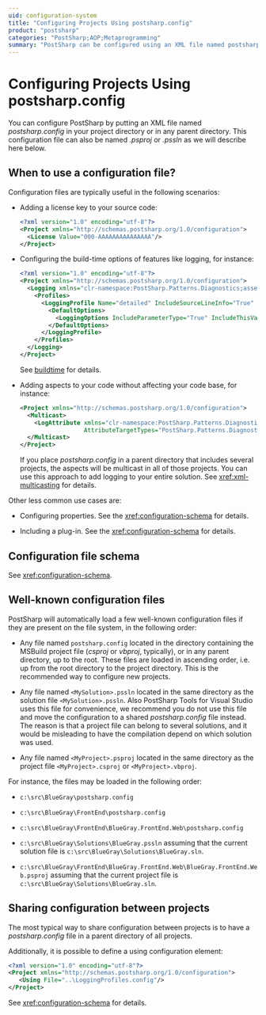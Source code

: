 ```yaml
---
uid: configuration-system
title: "Configuring Projects Using postsharp.config"
product: "postsharp"
categories: "PostSharp;AOP;Metaprogramming"
summary: "PostSharp can be configured using an XML file named postsharp.config, placed in your project or parent directory. This file can be used for adding a license key, configuring build-time options, adding aspects, and sharing configurations between projects."
---
```

# Configuring Projects Using postsharp.config

You can configure PostSharp by putting an XML file named *postsharp.config* in your project directory or in any parent directory. This configuration file can also be named *<YourProject>.psproj* or *<YourProject>.pssln* as we will describe here below. 


## When to use a configuration file?

Configuration files are typically useful in the following scenarios:

* Adding a license key to your source code:
    ```xml
    <?xml version="1.0" encoding="utf-8"?>
    <Project xmlns="http://schemas.postsharp.org/1.0/configuration">
      <License Value="000-AAAAAAAAAAAAAAA"/>
    </Project>
    ```


* Configuring the build-time options of features like logging, for instance:
    ```xml
    <?xml version="1.0" encoding="utf-8"?>
    <Project xmlns="http://schemas.postsharp.org/1.0/configuration">
      <Logging xmlns="clr-namespace:PostSharp.Patterns.Diagnostics;assembly:PostSharp.Patterns.Diagnostics">
        <Profiles>
          <LoggingProfile Name="detailed" IncludeSourceLineInfo="True" IncludeExecutionTime="True" IncludeAwaitedTask="True">
            <DefaultOptions>
              <LoggingOptions IncludeParameterType="True" IncludeThisValue="True"/>
            </DefaultOptions>
          </LoggingProfile>
        </Profiles>
      </Logging>
    </Project>
    ```

    See [buildtime](xref:logging-customizing#editing-a-build-time-configuration) for details. 

* Adding aspects to your code without affecting your code base, for instance:
    ```xml
    <Project xmlns="http://schemas.postsharp.org/1.0/configuration">
      <Multicast>
        <LogAttribute xmlns="clr-namespace:PostSharp.Patterns.Diagnostics;assembly:PostSharp.Patterns.Diagnostics"
                      AttributeTargetTypes="PostSharp.Patterns.Diagnostics.Tests.NLog.Person" />
      </Multicast>
    </Project>
    ```

    If you place *postsharp.config* in a parent directory that includes several projects, the aspects will be multicast in all of those projects. You can use this approach to add logging to your entire solution. 
    See <xref:xml-multicasting> for details. 

Other less common use cases are:

* Configuring properties. See the <xref:configuration-schema> for details. 

* Including a plug-in. See the <xref:configuration-schema> for details. 


## Configuration file schema

See <xref:configuration-schema>. 


## Well-known configuration files

PostSharp will automatically load a few well-known configuration files if they are present on the file system, in the following order:

* Any file named `postsharp.config` located in the directory containing the MSBuild project file (*csproj* or *vbproj*, typically), or in any parent directory, up to the root. These files are loaded in ascending order, i.e. up from the root directory to the project directory. This is the recommended way to configure new projects. 

* Any file named `<MySolution>.pssln` located in the same directory as the solution file `<MySolution>.pssln`. Also PostSharp Tools for Visual Studio uses this file for convenience, we recommend you do not use this file and move the configuration to a shared *postsharp.config* file instead. The reason is that a project file can belong to several solutions, and it would be misleading to have the compilation depend on which solution was used. 

* Any file named `<MyProject>.psproj` located in the same directory as the project file `<MyProject>.csproj` or `<MyProject>.vbproj`. 

For instance, the files may be loaded in the following order:

* `c:\src\BlueGray\postsharp.config`
* `c:\src\BlueGray\FrontEnd\postsharp.config`
* `c:\src\BlueGray\FrontEnd\BlueGray.FrontEnd.Web\postsharp.config`
* `c:\src\BlueGray\Solutions\BlueGray.pssln` assuming that the current solution file is `c:\src\BlueGray\Solutions\BlueGray.sln`. 

* `c:\src\BlueGray\FrontEnd\BlueGray.FrontEnd.Web\BlueGray.FrontEnd.Web.psproj` assuming that the current project file is `c:\src\BlueGray\Solutions\BlueGray.sln`. 


## Sharing configuration between projects

The most typical way to share configuration between projects is to have a *postsharp.config* file in a parent directory of all projects. 

Additionally, it is possible to define a using configuration element: 

```xml
<?xml version="1.0" encoding="utf-8"?>
<Project xmlns="http://schemas.postsharp.org/1.0/configuration">
   <Using File="..\LoggingProfiles.config"/>
</Project>
```

See <xref:configuration-schema> for details.

